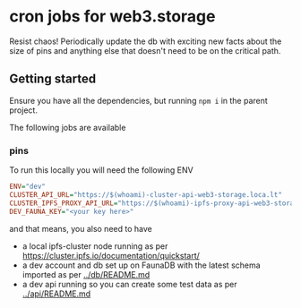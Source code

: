 # cron jobs for web3.storage

Resist chaos! Periodically update the db with exciting new facts about the size of pins and anything else that doesn't need to be on the critical path.

## Getting started

Ensure you have all the dependencies, but running `npm i` in the parent project.

The following jobs are available

### pins

To run this locally you will need the following ENV

```ini
ENV="dev"
CLUSTER_API_URL="https://$(whoami)-cluster-api-web3-storage.loca.lt"
CLUSTER_IPFS_PROXY_API_URL="https://$(whoami)-ipfs-proxy-api-web3-storage.loca.lt"
DEV_FAUNA_KEY="<your key here>"
```

and that means, you also need to have
- a local ipfs-cluster node running as per https://cluster.ipfs.io/documentation/quickstart/
- a dev account and db set up on FaunaDB with the latest schema imported as per [../db/README.md](../db/README.md)
- a dev api running so you can create some test data as per [../api/README.md](../api/README.md)
